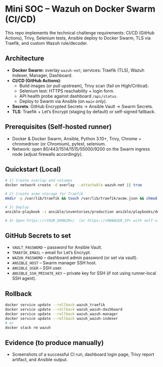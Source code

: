 # Mini SOC – Wazuh on Docker Swarm (CI/CD)

This repo implements the technical challenge requirements: CI/CD (GitHub Actions), Trivy, Selenium tests, Ansible deploy to Docker Swarm, TLS via Traefik, and custom Wazuh rule/decoder.

## Architecture
- **Docker Swarm**: overlay `wazuh-net`; services: Traefik (TLS), Wazuh Indexer, Manager, Dashboard.
- **CI/CD (GitHub Actions)**:
  - Build images (or pull upstream), Trivy scan (fail on High/Critical).
  - Selenium test: HTTPS reachability + login form.
  - API health probe against dashboard `/api/status`.
  - Deploy to Swarm via Ansible (on `main` only).
- **Secrets**: GitHub Encrypted Secrets → Ansible Vault → Swarm Secrets.
- **TLS**: Traefik + Let’s Encrypt (staging by default) or self-signed fallback.

## Prerequisites (Self-hosted runner)
- Docker & Docker Swarm, Ansible, Python 3.10+, Trivy, Chrome + chromedriver (or Chromium), pytest, selenium.
- Network: open 80/443/1514/1515/55000/9200 on the Swarm ingress node (adjust firewalls accordingly).

## Quickstart (Local)
```bash
# 1) Create overlay and volumes
docker network create -d overlay --attachable wazuh-net || true

# 2) Create acme storage for Traefik
mkdir -p /var/lib/traefik && touch /var/lib/traefik/acme.json && chmod 600 /var/lib/traefik/acme.json

# 3) Deploy
ansible-playbook -i ansible/inventories/production ansible/playbooks/deploy.yml --ask-vault-pass

# 4) Open https://<YOUR_DOMAIN>/  (or https://<MANAGER_IP> with self-signed)
```

## GitHub Secrets to set
- `VAULT_PASSWORD` – password for Ansible Vault.
- `TRAEFIK_EMAIL` – email for Let’s Encrypt.
- `WAZUH_PASSWORD` – dashboard admin password (or set via vault).
- `ANSIBLE_HOST` – Swarm manager SSH host.
- `ANSIBLE_USER` – SSH user.
- `ANSIBLE_SSH_PRIVATE_KEY` – private key for SSH (if not using runner-local SSH agent).

## Rollback
```bash
docker service update --rollback wazuh_traefik
docker service update --rollback wazuh_wazuh-dashboard
docker service update --rollback wazuh_wazuh-manager
docker service update --rollback wazuh_wazuh-indexer
# or
docker stack rm wazuh
```

## Evidence (to produce manually)
- Screenshots of a successful CI run, dashboard login page, Trivy report artifact, and Ansible output.
